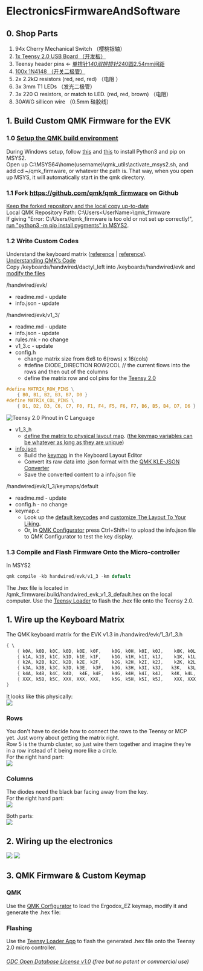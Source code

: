 # ElectronicsFirmwareAndSoftware

## 0. Shop Parts  
1. 94x Cherry Mechanical Switch （樱桃银轴）  
2. [1x Teensy 2.0 USB Board （开发板）](https://item.taobao.com/item.htm?spm=a1z09.2.0.0.7d1f2e8depIv8w&id=537590679522&_u=b1t8kl8uaf14)  
3. Teensy header pins <- [单排针1*40双排排针2*40圆2.54mm间距](https://detail.tmall.com/item.htm?id=13700799942&spm=a1z09.2.0.0.7d1f2e8depIv8w&_u=b1t8kl8ud5aa)  
4. [100x 1N4148 （开关二极管）](https://detail.tmall.com/item.htm?id=15641176828&spm=a1z09.2.0.0.7d1f2e8depIv8w&_u=b1t8kl8u798e)  
5. 2x 2.2kΩ resistors (red, red, red) （电阻 ）  
6. 3x 3mm T1 LEDs （发光二极管）  
7. 3x 220 Ω resistors, or match to LED. (red, red, brown) （电阻）  
8. 30AWG sillicon wire （0.5mm 硅胶线）  

## 1. Build Custom QMK Firmware for the EVK
### 1.0 [Setup the QMK build environment](https://docs.qmk.fm/#/newbs_getting_started)  
During Windows setup, follow [this](https://stackoverflow.com/questions/41932407/which-python-should-i-install-and-how-when-using-msys2) and [this](https://stackoverflow.com/questions/48087004/installing-pip-on-msys) to install Python3 and pip on MSYS2.  
Open up C:\MSYS64\home\(username)\qmk_utils\activate_msys2.sh, and add cd ~/qmk_firmware, or whatever the path is. That way, when you open up MSYS, it will automatically start in the qmk directory.

### 1.1 Fork https://github.com/qmk/qmk_firmware on Github
[Keep the forked repository and the local copy up-to-date](https://www.earthdatascience.org/courses/intro-to-earth-data-science/git-github/github-collaboration/update-github-repositories-with-changes-by-others/)  
Local QMK Repository Path: C:\Users\<UserName>\qmk_firmware  
If giving "Error: C:/Users/<UserName>/qmk_firmware is too old or not set up correctly!", [run "python3 -m pip install pygments" in MSYS2](https://github.com/qmk/qmk_firmware/issues/10602).

### 1.2 Write Custom Codes
Understand the keyboard matrix ([reference](https://www.dribin.org/dave/keyboard/one_html/) | [reference](https://deskthority.net/wiki/Rollover,_blocking_and_ghosting)).  
[Understanding QMK’s Code](https://docs.qmk.fm/#/understanding_qmk?id=matrix-to-physical-layout-map)  
Copy /keyboards/handwired/dactyl_left into /keyboards/handwired/evk and [modify the files](https://docs.qmk.fm/#/hardware_keyboard_guidelines?id=custom-keyboard-programming)  
  
/handwired/evk/
* readme.md - update   
* info.json - update 

/handwired/evk/v1_3/    
* readme.md - update    
* info.json - update    
* rules.mk - no change  
* v1_3.c - update  
* config.h  
  * change matrix size from 6x6 to 6(rows) x 16(cols) 
  * #define DIODE_DIRECTION ROW2COL // the current flows into the rows and then out of the columns  
  * define the matrix row and col pins for the [Teensy 2.0](https://www.pjrc.com/teensy/pinout.html)
```c
#define MATRIX_ROW_PINS \
    { B0, B1, B2, B3, B7, D0 }
#define MATRIX_COL_PINS \
    { D1, D2, D3, C6, C7, F0, F1, F4, F5, F6, F7, B6, B5, B4, D7, D6 }
```  
![Teensy 2.0 Pinout in C Language](Images/pinout2a.png)

* v1_3_h    
  * [define the matrix to physical layout map](https://docs.qmk.fm/#/reference_configurator_support). ([the keymap variables can be whatever as long as they are unique](https://www.reddit.com/r/olkb/comments/42ohxz/crazy_columns_and_tons_of_keys_with_qmk/?utm_source=amp&utm_medium=&utm_content=post_body))
* [info.json](https://docs.qmk.fm/#/reference_configurator_support)
  * Build the [keymap](../Keymap) in the Keyboard Layout Editor
  * Convert its raw data into .json format with the [QMK KLE-JSON Converter](https://qmk.fm/converter/) 
  * Save the converted content to a info.json file

/handwired/evk/1_3/keymaps/default
* readme.md - update
* config.h - no change
* keymap.c 
  * Look up the [default keycodes](https://docs.qmk.fm/#/faq_keymap?id=what-are-the-default-keycodes) and [customize The Layout To Your Liking](https://docs.qmk.fm/#/newbs_building_firmware?id=customize-the-layout-to-your-liking).  
  * Or, in [QMK Configurator](https://config.qmk.fm/) press Ctrl+Shift+I to upload the info.json file to QMK Configurator to test the key display.

### 1.3 Compile and Flash Firmware Onto the Micro-controller
In MSYS2
```c
qmk compile -kb handwired/evk/v1_3 -km default
```
The .hex file is located in /qmk_firmware/.build/handwired_evk_v1_3_default.hex on the local computer.
Use the [Teensy Loader](https://www.pjrc.com/teensy/loader_win10.html) to flash the .hex file onto the Teensy 2.0.



## 1. Wire up the Keyboard Matrix  
The QMK keyboard matrix for the EVK v1.3 in /handwired/evk/1_3/1_3.h   

```c
{ \
    { k0A, k0B, k0C, k0D, k0E, k0F,    k0G, k0H, k0I, k0J,    k0K, k0L, k0M, k0N, k0O, k0P }, \
    { k1A, k1B, k1C, k1D, k1E, k1F,    k1G, k1H, k1I, k1J,    k1K, k1L, k1M, k1N, k1O, k1P }, \
    { k2A, k2B, k2C, k2D, k2E, k2F,    k2G, k2H, k2I, k2J,    k2K, k2L, k2M, k2N, k2O, k2P }, \
    { k3A, k3B, k3C, k3D, k3E,  k3F,   k3G, k3H, k3I, k3J,   k3K,  k3L, k3M, k3N, k3O, k3P }, \
    { k4A, k4B, k4C, k4D,  k4E, k4F,   k4G, k4H, k4I, k4J,   k4K, k4L,  k4M, k4N, k4O, k4P }, \
    { XXX, k5B, k5C, XXX, XXX, XXX,    k5G, k5H, k5I, k5J,    XXX, XXX, XXX, k5N, k5O, XXX } \
}

``` 

It looks like this physically:  
<img src="./Images/EVKv1.2_Keymapping.jpg"> 

### Rows
You don't have to decide how to connect the rows to the Teensy or MCP yet. Just worry about getting the matrix right.  
Row 5 is the thumb cluster, so just wire them together and imagine they're in a row instead of it being more like a circle.  
For the right hand part:  
<img src="./Images/RightHandRowWiring.jpg"> 

### Columns
The diodes need the black bar facing away from the key.  
For the right hand part:  
<img src="./Images/RightHandMatrix.jpg"> 

Both parts:  
<img src="./Images/BothHandMatrices.jpg"> 


## 2. Wiring up the electronics
<img src="./Images/dactyl-circuit-diagram.png">  
 
<img src="./Images/FullWiring.jpg"> 





## 3. QMK Firmware & Custom Keymap 



### QMK
Use the [QMK Corfigurator](https://docs.qmk.fm/#/newbs_building_firmware_configurator) to load the Ergodox_EZ keymap, modify it and generate the .hex file:  



### Flashing
Use the [Teensy Loader App](https://www.pjrc.com/teensy/loader.html) to flash the generated .hex file onto the Teensy 2.0 micro controller.  

###### [ODC Open Database License v1.0](https://choosealicense.com/appendix/)  (free but no patent or commercial use)
